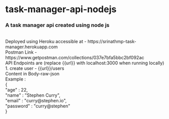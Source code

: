 # task-manager-api-nodejs
<h3>A task manager api created using node js</h3> <br>
Deployed using Heroku accessible at - https://srinathmp-task-manager.herokuapp.com <br> 
Postman Link - https://www.getpostman.com/collections/037e7bfa5bbc2bf092ac <br>
API Endpoints are (replace {{url}} with localhost:3000 when running locally) <br>
1. create user  - {{url}}/users <br>
  Content in Body-raw-json<br>
  Example : <br>
  {<br>
    "age" : 22,<br>
    "name" : "Stephen Curry",<br>
    "email" :  "curry@stephen.io",<br>
    "password" : "curry@stephen"<br>
}<br>
